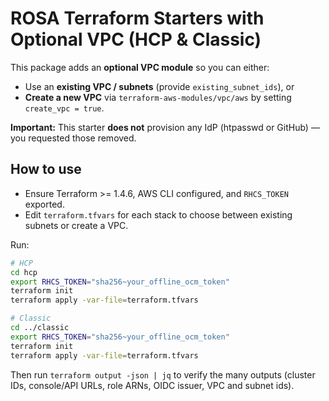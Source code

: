 # ROSA Terraform Starters with Optional VPC (HCP & Classic)

This package adds an **optional VPC module** so you can either:
- Use an **existing VPC / subnets** (provide `existing_subnet_ids`), or
- **Create a new VPC** via `terraform-aws-modules/vpc/aws` by setting `create_vpc = true`.

**Important:** This starter **does not** provision any IdP (htpasswd or GitHub) — you requested those removed.

## How to use
- Ensure Terraform >= 1.4.6, AWS CLI configured, and `RHCS_TOKEN` exported.
- Edit `terraform.tfvars` for each stack to choose between existing subnets or create a VPC.

Run:
```bash
# HCP
cd hcp
export RHCS_TOKEN="sha256~your_offline_ocm_token"
terraform init
terraform apply -var-file=terraform.tfvars

# Classic
cd ../classic
export RHCS_TOKEN="sha256~your_offline_ocm_token"
terraform init
terraform apply -var-file=terraform.tfvars
```

Then run `terraform output -json | jq` to verify the many outputs (cluster IDs, console/API URLs, role ARNs, OIDC issuer, VPC and subnet ids).

